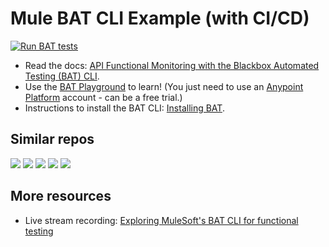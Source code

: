 # Mule BAT CLI Example (with CI/CD)

[![Run BAT tests](https://github.com/alexandramartinez/mule-bat-example/actions/workflows/build.yml/badge.svg)](https://github.com/alexandramartinez/mule-bat-example/actions/workflows/build.yml)

- Read the docs: [API Functional Monitoring with the Blackbox Automated Testing (BAT) CLI](https://docs.mulesoft.com/api-functional-monitoring/bat-top).
- Use the [BAT Playground](https://anypoint.mulesoft.com/apitesting/playground) to learn! (You just need to use an [Anypoint Platform](https://anypoint.mulesoft.com/) account - can be a free trial.)
- Instructions to install the BAT CLI: [Installing BAT](https://docs.mulesoft.com/api-functional-monitoring/bat-install-task).

## Similar repos

[![](https://github-readme-stats.vercel.app/api/pin/?username=alexandramartinez&repo=github-actions&theme=catppuccin_latte)](https://github.com/alexandramartinez/github-actions)
[![](https://github-readme-stats.vercel.app/api/pin/?username=alexandramartinez&repo=squirrel-app&theme=catppuccin_latte)](https://github.com/alexandramartinez/squirrel-app)
[![](https://github-readme-stats.vercel.app/api/pin/?username=alexandramartinez&repo=mulesoft-mfa-cicd&theme=catppuccin_latte)](https://github.com/alexandramartinez/mulesoft-mfa-cicd)
[![](https://github-readme-stats.vercel.app/api/pin/?username=alexandramartinez&repo=api-catalog-cli-example&theme=catppuccin_latte)](https://github.com/alexandramartinez/api-catalog-cli-example)
[![](https://github-readme-stats.vercel.app/api/pin/?username=alexandramartinez&repo=dataweave-utilities-library&theme=catppuccin_latte)](https://github.com/alexandramartinez/dataweave-utilities-library)

## More resources

- Live stream recording: [Exploring MuleSoft's BAT CLI for functional testing](https://youtu.be/5a5h5xKR7xE)
